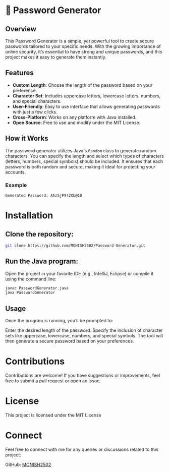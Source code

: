 # 🔐 Password Generator

## Overview
This Password Generator is a simple, yet powerful tool to create secure passwords tailored to your specific needs. With the growing importance of online security, it’s essential to have strong and unique passwords, and this project makes it easy to generate them instantly.

## Features
- **Custom Length**: Choose the length of the password based on your preference.
- **Character Set**: Includes uppercase letters, lowercase letters, numbers, and special characters.
- **User-Friendly**: Easy to use interface that allows generating passwords with just a few clicks.
- **Cross-Platform**: Works on any platform with Java installed.
- **Open Source**: Free to use and modify under the MIT License.

## How it Works
The password generator utilizes Java's `Random` class to generate random characters. You can specify the length and select which types of characters (letters, numbers, special symbols) should be included. It ensures that each password is both random and secure, making it ideal for protecting your accounts.

### Example
```plaintext
Generated Password: A$z5jP9!2Xb@1D
```
# Installation
## Clone the repository:
```bash
git clone https://github.com/MONISH2502/Password-Generator.git
```
## Run the Java program: 
 Open the project in your favorite IDE (e.g., IntelliJ, Eclipse) or compile it using the command line:
```bash
javac PasswordGenerator.java
java PasswordGenerator
```
## Usage
Once the program is running, you’ll be prompted to:

Enter the desired length of the password.
Specify the inclusion of character sets like uppercase, lowercase, numbers, and special symbols.
The tool will then generate a secure password based on your preferences.

# Contributions
Contributions are welcome! If you have suggestions or improvements, feel free to submit a pull request or open an issue.

# License
This project is licensed under the MIT License 

# Connect
Feel free to connect with me for any queries or discussions related to this project:

GitHub: [MONISH2502](https://github.com/MONISH2502)
